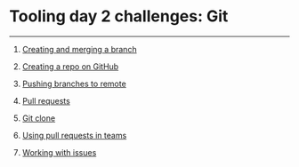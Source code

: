 # Tooling day 2 challenges: Git

---
1) [Creating and merging a branch](01-branches.md)

1) [Creating a repo on GitHub](02-remote-setup.md)

1) [Pushing branches to remote](03-push-branches.md)

1) [Pull requests](04-pull-requests.md)

1) [Git clone](05-git-clone.md)

1) [Using pull requests in teams](06-team-pull-requests.md)

1) [Working with issues](07-issues.md)